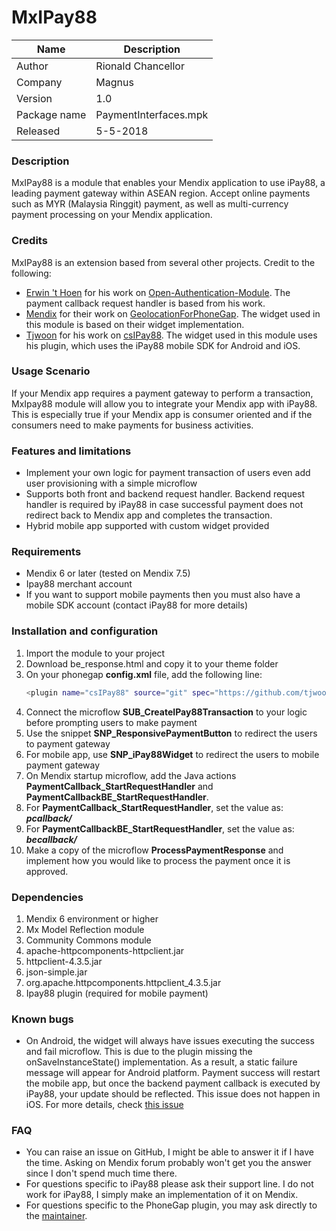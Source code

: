 # MxIPay88

| Name 	| Description 	|
|--------------	|-----------------------	|
| Author 	| Rionald Chancellor 	|
| Company 	| Magnus 	|
| Version 	| 1.0 	|
| Package name 	| PaymentInterfaces.mpk 	|
| Released 	| 5-5-2018 	|

### Description
MxIPay88 is a module that enables your Mendix application to use iPay88, a leading payment gateway within ASEAN region. Accept online payments such as MYR (Malaysia Ringgit) payment, as well as multi-currency payment processing on your Mendix application.

### Credits

MxIPay88 is an extension based from several other projects. Credit to the following:
  - [Erwin 't Hoen](https://github.com/Erwin-t-Hoen) for his work on [Open-Authentication-Module](https://github.com/Erwin-t-Hoen/Open-Authentication-Module). The payment callback request handler is based from his work.
  - [Mendix](https://github.com/mendix) for their work on [GeolocationForPhoneGap](https://github.com/mendix/GeolocationForPhoneGap). The widget used in this module is based on their widget implementation.
  - [Tjwoon](https://github.com/tjwoon) for his work on [csIPay88](https://github.com/tjwoon/csIPay88). The widget used in this module uses his plugin, which uses the iPay88 mobile SDK for Android and iOS.


### Usage Scenario

If your Mendix app requires a payment gateway to perform a transaction, MxIpay88 module will allow you to integrate your Mendix app with iPay88. This is especially true if your Mendix app is consumer oriented and if the consumers need to make payments for business activities.

### Features and limitations
- Implement your own logic for payment transaction of users even add user provisioning with a simple microflow
- Supports both front and backend request handler. Backend request handler is required by iPay88 in case successful payment does not redirect back to Mendix app and completes the transaction.
- Hybrid mobile app supported with custom widget provided


### Requirements
- Mendix 6 or later (tested on Mendix 7.5)
- Ipay88 merchant account
- If you want to support mobile payments then you must also have a mobile SDK account (contact iPay88 for more details)


### Installation and configuration
1. Import the module to your project
2. Download be_response.html and copy it to your theme folder
3. On your phonegap **config.xml** file, add the following line:
    ```sh
    <plugin name="csIPay88" source="git" spec="https://github.com/tjwoon/csIPay88" />
    ```
4. Connect the microflow **SUB_CreateIPay88Transaction** to your logic before prompting users to make payment
5. Use the snippet **SNP_ResponsivePaymentButton** to redirect the users to payment gateway
6. For mobile app, use **SNP_iPay88Widget** to redirect the users to mobile payment gateway
7. On Mendix startup microflow, add the Java actions **PaymentCallback_StartRequestHandler** and **PaymentCallbackBE_StartRequestHandler**. 
8. For **PaymentCallback_StartRequestHandler**, set the value as: ***pcallback/***
9. For **PaymentCallbackBE_StartRequestHandler**, set the value as: ***becallback/***
10. Make a copy of the microflow **ProcessPaymentResponse** and implement how you would like to process the payment once it is approved.

### Dependencies
1. Mendix 6 environment or higher
2. Mx Model Reflection module
3. Community Commons module
4. apache-httpcomponents-httpclient.jar
5. httpclient-4.3.5.jar
6. json-simple.jar
7. org.apache.httpcomponents.httpclient_4.3.5.jar
8. Ipay88 plugin (required for mobile payment)


### Known bugs
- On Android, the widget will always have issues executing the success and fail microflow. This is due to the plugin missing the onSaveInstanceState() implementation. As a result, a static failure message will appear for Android platform. Payment success will restart the mobile app, but once the backend payment callback is executed by iPay88, your update should be reflected. This issue does not happen in iOS. For more details, check [this issue](https://github.com/tjwoon/csIPay88/issues/13) 
### FAQ
- You can raise an issue on GitHub, I might be able to answer it if I have the time. Asking on Mendix forum probably won't get you the answer since I don't spend much time there.
- For questions specific to iPay88 please ask their support line. I do not work for iPay88, I simply make an implementation of it on Mendix.
- For questions specific to the PhoneGap plugin, you may ask directly to the [maintainer](https://github.com/tjwoon).
